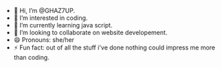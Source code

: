 - 👋 Hi, I’m @GHAZ7UP.
- 👀 I’m interested in coding.
- 🌱 I’m currently learning java script.
- 💞️ I’m looking to collaborate on website developement.
- 😄 Pronouns: she/her
- ⚡ Fun fact: out of all the stuff i've done nothing could impress me more than coding.
